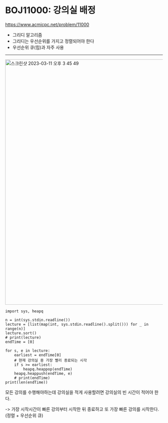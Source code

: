 # BOJ11000: 강의실 배정
<https://www.acmicpc.net/problem/11000>
+ 그리디 알고리즘
+ 그리디는 우선순위를 가지고 정렬되어야 한다
+ 우선순위 큐(힙)과 자주 사용
---
<img width="783" alt="스크린샷 2023-03-11 오후 3 45 49" src="https://user-images.githubusercontent.com/104095041/224469736-bf731594-7185-42b4-9dba-3e93115f554d.png">

```
import sys, heapq

n = int(sys.stdin.readline())
lecture = [list(map(int, sys.stdin.readline().split())) for _ in range(n)]
lecture.sort()
# print(lecture)
endTime = [0]

for s, e in lecture:
    earliest = endTime[0]
    # 현재 강의실 중 가장 빨리 종료되는 시각
    if s >= earliest:
        heapq.heappop(endTime)
    heapq.heappush(endTime, e)
    # print(endTime)
print(len(endTime))
```

모든 강의를 수행해야하는데 강의실을 적게 사용할려면 강의실의 빈 시간이 적어야 한다.

-> 가장 시작시간이 빠른 강의부터 시작한 뒤 종료하고 또 가장 빠른 강의를 시작한다.(정렬 + 우선순위 큐)

